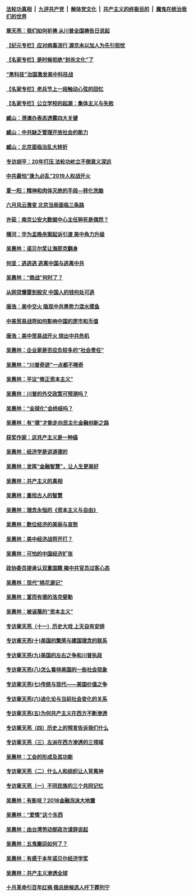 

####  [法轮功真相](../../../../basic/blob/master/README.md?t=06222002) &nbsp;|&nbsp; [九评共产党](../../../../9ping.md/blob/master/README.md?t=06222002) &nbsp;|&nbsp; [解体党文化](../../../../jtdwh.md/blob/master/README.md?t=06222002)  &nbsp;|&nbsp; [共产主义的终极目的](../../../../gczydzjmd.md/blob/master/README.md?t=06222002) &nbsp;|&nbsp; [魔鬼在统治我们的世界](../../../../mgztzwmdsj.md/blob/master/README.md?t=06222002) 

#### [章天亮：我们如何祈祷 从川普全国祷告日说起](../pages/nsc423/n11944627.md?t=06222002) 

#### [【纪元专栏】应对病毒流行 渥京未以加人为先引担忧](../pages/nsc423/n11875714.md?t=06222002) 

#### [【名家专栏】是时候拒绝“封杀文化”了](../pages/nsc423/n11814093.md?t=06222002) 

#### [“黑科技”治国激发美中科技战](../pages/nsc423/n11638056.md?t=06222002) 

#### [【名家专栏】老兵节上一段触动心弦的回忆](../pages/nsc423/n11646016.md?t=06222002) 

#### [【名家专栏】公立学校的起源：集体主义与失败](../pages/nsc423/n11601833.md?t=06222002) 

#### [臧山：港澳办表态透露四大关键](../pages/nsc423/n11421628.md?t=06222002) 

#### [臧山：中共缺乏管理开放社会的能力](../pages/nsc423/n11407457.md?t=06222002) 

#### [臧山：北京面临治乱大转折](../pages/nsc423/n11406895.md?t=06222002) 

#### [专访胡平：20年打压 法轮功屹立不倒意义深远](../pages/nsc423/n11398800.md?t=06222002) 

#### [中共最怕“逢九必乱”2019人权战开火](../pages/nsc423/n11385248.md?t=06222002) 

#### [夏一阳：精神和肉体灭绝的手段—转化洗脑](../pages/nsc423/n11368250.md?t=06222002) 

#### [六月风云激变 北京当局面临三条路](../pages/nsc423/n11313668.md?t=06222002) 

#### [许茹：南京公安大数据中心主任猝死是偶然？](../pages/nsc423/n11064744.md?t=06222002) 

#### [横河：华为孟晚舟案起诉引渡 美中角力升级](../pages/nsc423/n11027230.md?t=06222002) 

#### [吴惠林：诺贝尔奖让海耶克翻身](../pages/nsc423/n10890049.md?t=06222002) 

#### [何坚：逃逃逃 逃离中国与逃离中共](../pages/nsc423/n10592891.md?t=06222002) 

#### [吴惠林：“商战”何时了？](../pages/nsc423/n10573558.md?t=06222002) 

#### [从网贷爆雷到股灾 中国人的钱何处可逃](../pages/nsc423/n10572800.md?t=06222002) 

#### [唐浩：美中交火 隐现中共黑势力混水摸鱼](../pages/nsc423/n10544040.md?t=06222002) 

#### [中美贸易战将如何影响中国的房市和币值](../pages/nsc423/n10543697.md?t=06222002) 

#### [唐浩：美中贸易战开火 烧出中共危机](../pages/nsc423/n10540126.md?t=06222002) 

#### [吴惠林：企业家是否应负较多的“社会责任”](../pages/nsc423/n10535022.md?t=06222002) 

#### [吴惠林：“川普奇迹”一点都不稀奇](../pages/nsc423/n10512808.md?t=06222002) 

#### [吴惠林：平议“修正资本主义”](../pages/nsc423/n10495724.md?t=06222002) 

#### [吴惠林：川普的外交政策可预测吗？](../pages/nsc423/n10462387.md?t=06222002) 

#### [吴惠林：“全球化”会终结吗？](../pages/nsc423/n10452838.md?t=06222002) 

#### [吴惠林：有“德”才能走向民主化金融创新之路](../pages/nsc423/n10432292.md?t=06222002) 

#### [获奖作家：这共产主义是一种癌](../pages/nsc423/n10431541.md?t=06222002) 

#### [吴惠林：经济学是讲道德的](../pages/nsc423/n10398014.md?t=06222002) 

#### [吴惠林：发挥“金融智慧”，让人生更美好](../pages/nsc423/n10375019.md?t=06222002) 

#### [吴惠林：共产主义的真相](../pages/nsc423/n10351394.md?t=06222002) 

#### [吴惠林：重拾古人的智慧](../pages/nsc423/n10337691.md?t=06222002) 

#### [吴惠林：理念永恒的《资本主义与自由》](../pages/nsc423/n10316274.md?t=06222002) 

#### [吴惠林：数位经济的美丽与哀愁](../pages/nsc423/n10292946.md?t=06222002) 

#### [吴惠林：美中经济战将开打？](../pages/nsc423/n10258825.md?t=06222002) 

#### [吴惠林：可怕的中国经济扩张](../pages/nsc423/n10219147.md?t=06222002) 

#### [政协委员提承认双重国籍 揭中共官员过客心态](../pages/nsc423/n10208809.md?t=06222002) 

#### [吴惠林：现代“桃花源记”](../pages/nsc423/n10185234.md?t=06222002) 

#### [吴惠林：富而有德的洛克斐勒](../pages/nsc423/n10142264.md?t=06222002) 

#### [吴惠林：被诬蔑的“资本主义”](../pages/nsc423/n10124816.md?t=06222002) 

#### [专访章天亮（十一）历史大戏 上天自有安排](../pages/nsc423/n10094905.md?t=06222002) 

#### [专访章天亮(十)美国的繁荣与建国理念的联系](../pages/nsc423/n10094899.md?t=06222002) 

#### [专访章天亮(九)美国的左右之争和川普执政](../pages/nsc423/n10094889.md?t=06222002) 

#### [专访章天亮(八)怎么看待美国的一些社会现象](../pages/nsc423/n10094857.md?t=06222002) 

#### [专访章天亮(七)传统与现代——美国价值之争](../pages/nsc423/n10093140.md?t=06222002) 

#### [专访章天亮(六)进化论与当前社会变化的关系](../pages/nsc423/n10092036.md?t=06222002) 

#### [专访章天亮(五)为何共产主义在西方不断渗透](../pages/nsc423/n10083620.md?t=06222002) 

#### [专访章天亮（四）历史上的预言告诉我们什么](../pages/nsc423/n10083606.md?t=06222002) 

#### [专访章天亮（三）左派在西方渗透的三领域](../pages/nsc423/n10081115.md?t=06222002) 

#### [吴惠林：工会的形成及其功能](../pages/nsc423/n10080633.md?t=06222002) 

#### [专访章天亮（二）什么人和组织让人背离神](../pages/nsc423/n10076637.md?t=06222002) 

#### [专访章天亮（一）不同民族的三个共同记忆](../pages/nsc423/n10074188.md?t=06222002) 

#### [吴惠林：有影呒？2018金融泡沫大地震](../pages/nsc423/n10040534.md?t=06222002) 

#### [吴惠林：“爱情”这个东西](../pages/nsc423/n10019423.md?t=06222002) 

#### [吴惠林：由台湾劳动部政次请辞说起](../pages/nsc423/n9979679.md?t=06222002) 

#### [吴惠林：五鬼搬运如何了？](../pages/nsc423/n9925338.md?t=06222002) 

#### [吴惠林：有感于本年诺贝尔经济学奖](../pages/nsc423/n9871883.md?t=06222002) 

#### [吴惠林：共产主义渗透全球](../pages/nsc423/n9812748.md?t=06222002) 

#### [十月革命引百年红祸 俄总统候选人吁下葬列宁](../pages/nsc423/n9810182.md?t=06222002) 

